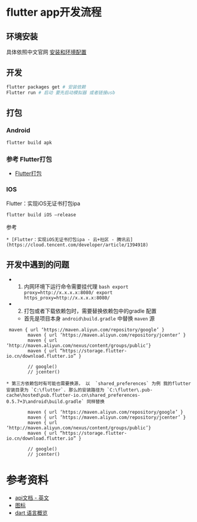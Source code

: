 # flutter app开发流程
## 环境安装
具体依照中文官网  [安装和环境配置](https://flutter.cn/docs/get-started/install) 


## 开发
```bash
flutter packages get # 安装依赖
Flutter run # 启动 要先启动模拟器 或者链接usb
```




## 打包
### Android

```bash
flutter build apk

```

### 参考  Flutter打包

* [Flutter打包](https://www.jianshu.com/p/888ac3b7df01)


### IOS

Flutter：实现iOS无证书打包ipa

```bash
flutter build iOS —release
```

参考

	* [Flutter：实现iOS无证书打包ipa - 云+社区 - 腾讯云](https://cloud.tencent.com/developer/article/1394918)


## 开发中遇到的问题
* 1. 内网环境下运行命令需要挂代理
`bash export proxy=http://x.x.x.x:8080/ export https_proxy=http://x.x.x.x:8080/`

* 2.  打包或者下载依赖包时，需要替换依赖包中的gradle 配置
	* 首先是项目本身 `android\build.gradle` 中替换 `maven` 源
    
```
 maven { url ‘https://maven.aliyun.com/repository/google’ }
        maven { url ‘https://maven.aliyun.com/repository/jcenter’ }
        maven { url ‘http://maven.aliyun.com/nexus/content/groups/public’}
        maven { url “https://storage.flutter-io.cn/download.flutter.io” }

        // google()
        // jcenter()
```


	* 第三方依赖包时有可能也需要换源， 以  `shared_preferences` 为例 我的flutter 安装目录为 `C:\flutter`. 那么的安装路径为 `C:\flutter\.pub-cache\hosted\pub.flutter-io.cn\shared_preferences-0.5.7+3\android\build.gradle` 同样替换

```
        maven { url ‘https://maven.aliyun.com/repository/google’ }
        maven { url ‘https://maven.aliyun.com/repository/jcenter’ }
        maven { url ‘http://maven.aliyun.com/nexus/content/groups/public’}
        maven { url “https://storage.flutter-io.cn/download.flutter.io” }

        // google()
        // jcenter()

```


# 参考资料
* [api文档 - 英文](https://api.flutter-io.cn/)
* [图标](https://fluttericon.com/)
* [dart 语言概览](https://dart.cn/guides/language/language-tour)